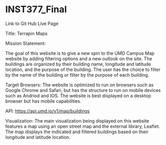 # INST377_Final

Link to Git Hub Live Page

Title: Terrapin Maps

Mission Statement: 

The goal of this website is to give a new spin to the UMD Campus Map website by adding filtering options and a new outlook on the site. The buildings are organized by their building name, longitude and latitude location, and the purpose of the building. The user has the choice to filter by the name of the building or filter by the purpose of each building. 

Target Browsers: The website is optimized to run on browsers such as Google Chrome and Safari, but has the structure to run on mobile devices such as Andriod and IOS. The website is best displayed on a desktop browser but has mobile capabilities. 

API: https://api.umd.io/v1/map/buildings

Visualization: The main visualization being displayed on this website features a map using an open street map and the external library, Leaflet. The map displays the indicated and filtered buildings based on their longitude and latitude location. 


